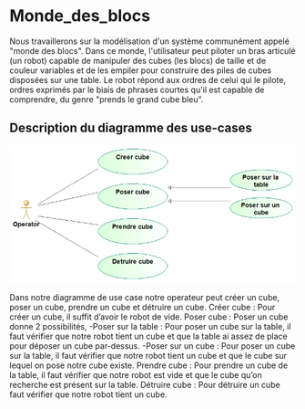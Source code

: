 # Monde_des_blocs

Nous travaillerons sur la modélisation d'un système communément appelé "monde des
blocs". Dans ce monde, l'utilisateur peut piloter un bras articulé (un robot) capable de
manipuler des cubes (les blocs) de taille et de couleur variables et de les empiler pour
construire des piles de cubes disposées sur une table. Le robot répond aux ordres de celui
qui le pilote, ordres exprimés par le biais de phrases courtes qu'il est capable de
comprendre, du genre "prends le grand cube bleu".

## Description du diagramme des use-cases

![image diagramme use case](Use_Case_diagram.png)



Dans notre diagramme de use case notre operateur peut créer un cube, poser un cube, prendre un cube et
détruire un cube.
Créer cube : Pour créer un cube, il suffit d’avoir le robot de vide.
Poser cube : Poser un cube donne 2 possibilités,
-Poser sur la table :
Pour poser un cube sur la table, il faut vérifier que notre robot tient un cube et que la table ai
assez de place pour déposer un cube par-dessus.
-Poser sur un cube :
Pour poser un cube sur la table, il faut vérifier que notre robot tient un cube et que le cube
sur lequel on pose notre cube existe.
Prendre cube :
Pour prendre un cube de la table, il faut vérifier que notre robot est vide et que le cube qu’on
recherche est présent sur la table.
Détruire cube : Pour détruire un cube faut vérifier que notre robot tient un cube.
